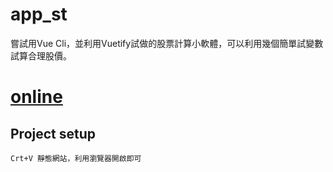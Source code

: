 # app_st

嘗試用Vue Cli，並利用Vuetify試做的股票計算小軟體，可以利用幾個簡單試變數試算合理股價。

# [online](https://jia831123.github.io/app_stock/dist/)

## Project setup
```
Crt+V 靜態網站，利用瀏覽器開啟即可


```

